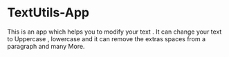# TextUtils-App
This is an app which helps you to modify your text . It can change your text to Uppercase , lowercase and it can remove the extras spaces from a paragraph and many More.
